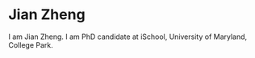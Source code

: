 # Jian Zheng
I am Jian Zheng. I am PhD candidate at iSchool, University of Maryland, College Park. 
